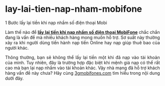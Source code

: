# lay-lai-tien-nap-nham-mobifone
1 Bước lấy lại tiền khi nạp nhầm số điện thoại Mobi
<p style="text-align: justify;">Làm thế nào để <a href="https://3gmobifones.com/cach-lay-lai-tien-nap-nham-so-dien-thoai-mobifone"><strong>lấy lại tiền khi nạp nhầm số điện thoại MobiFone</strong></a> chắc chắn đang là vấn đề mà nhiều khách hàng mong muốn hỗ trợ. Sơ suất này thường xảy ra khi người dùng tiến hành nạp tiền Online hay nạp giúp thuê bao của người khác.</p>
<p style="text-align: justify;">Thông thường, bạn sẽ không thể lấy lại tiền một khi đã nạp vào tài khoản của mình. Tuy nhiên, đây là trường hợp đặc biệt khi mệnh giá nạp có thể rất cao mà bạn lại nạp nhầm vào tài khoản khác. Vậy nhà mạng đã hỗ trợ khách hàng vấn đề này chưa? Hãy cùng <a href="http://3gmobifones.com" target="_blank" rel="noopener">3gmobifones.com</a> tìm hiểu trong nội dung dưới đây.</p>
